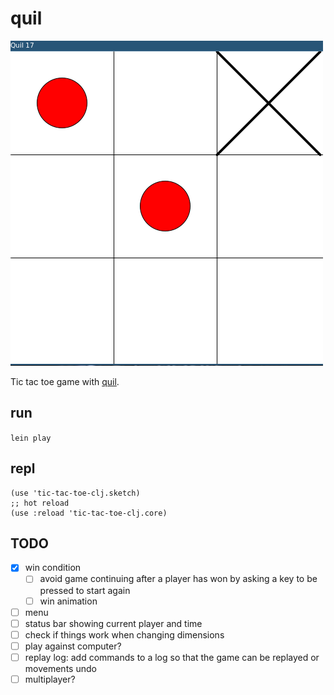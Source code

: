 # quil

![screenshot](./tictactoe.png)

Tic tac toe game with [quil](https://github.com/quil/quil).

## run
`lein play`

## repl
```
(use 'tic-tac-toe-clj.sketch)
;; hot reload
(use :reload 'tic-tac-toe-clj.core)
```

## TODO
- [X] win condition
  - [ ] avoid game continuing after a player has won by asking a key to be pressed to start again
  - [ ] win animation
- [ ] menu
- [ ] status bar showing current player and time
- [ ] check if things work when changing dimensions
- [ ] play against computer?
- [ ] replay log: add commands to a log so that the game can be replayed or movements undo
- [ ] multiplayer?
